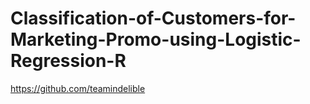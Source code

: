 # Classification-of-Customers-for-Marketing-Promo-using-Logistic-Regression-R

https://github.com/teamindelible
